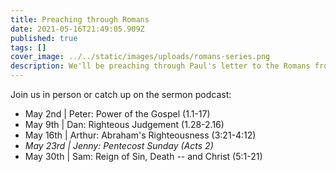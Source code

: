 ```yaml
---
title: Preaching through Romans
date: 2021-05-16T21:49:05.909Z
published: true
tags: []
cover_image: ../../static/images/uploads/romans-series.png
description: We'll be preaching through Paul's letter to the Romans from May until July.
---
```

Join us in person or catch up on the sermon podcast:

- May 2nd | Peter: Power of the Gospel (1.1-17)
- May 9th | Dan: Righteous Judgement (1.28-2.16)
- May 16th | Arthur: Abraham's Righteousness (3:21-4:12)
- *May 23rd | Jenny: Pentecost Sunday (Acts 2)*
- May 30th | Sam: Reign of Sin, Death -- and Christ (5:1-21)

